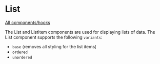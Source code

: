 # List

[All components/hooks](../../README.md)

The List and ListItem components are used for displaying lists of data. The List
component supports the following `variants`:

- `base` (removes all styling for the list items)
- `ordered`
- `unordered`
